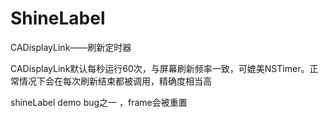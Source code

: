 # ShineLabel

CADisplayLink——刷新定时器

CADisplayLink默认每秒运行60次，与屏幕刷新频率一致，可媲美NSTimer。正常情况下会在每次刷新结束都被调用，精确度相当高

shineLabel demo bug之一 ，frame会被重置

